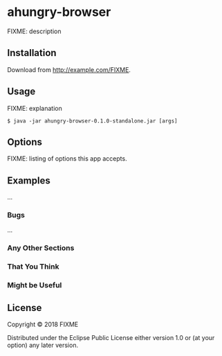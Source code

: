 # ahungry-browser

FIXME: description

## Installation

Download from http://example.com/FIXME.

## Usage

FIXME: explanation

    $ java -jar ahungry-browser-0.1.0-standalone.jar [args]

## Options

FIXME: listing of options this app accepts.

## Examples

...

### Bugs

...

### Any Other Sections
### That You Think
### Might be Useful

## License

Copyright © 2018 FIXME

Distributed under the Eclipse Public License either version 1.0 or (at
your option) any later version.
